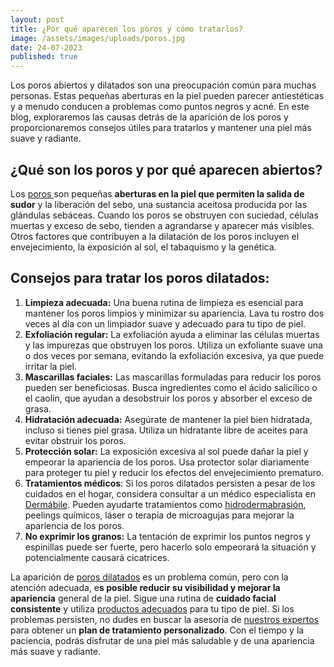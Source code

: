 ```yaml
---
layout: post
title: ¿Por qué aparecen los poros y cómo tratarlos?
image: /assets/images/uploads/poros.jpg
date: 24-07-2023
published: true
---
```

Los poros abiertos y dilatados son una preocupación común para muchas personas. Estas pequeñas aberturas en la piel pueden parecer antiestéticas y a menudo conducen a problemas como puntos negros y acné. En este blog, exploraremos las causas detrás de la aparición de los poros y proporcionaremos consejos útiles para tratarlos y mantener una piel más suave y radiante.

## ¿Qué son los poros y por qué aparecen abiertos?

Los [poros ](https://www.dermabile.es/blog/que-son-los-puntos-negros-en-mi-piel)son pequeñas **aberturas en la piel que permiten la salida de sudor** y la liberación del sebo, una sustancia aceitosa producida por las glándulas sebáceas. Cuando los poros se obstruyen con suciedad, células muertas y exceso de sebo, tienden a agrandarse y aparecer más visibles. Otros factores que contribuyen a la dilatación de los poros incluyen el envejecimiento, la exposición al sol, el tabaquismo y la genética.

## **Consejos para tratar los poros dilatados:**

1. **Limpieza adecuada:** Una buena rutina de limpieza es esencial para mantener los poros limpios y minimizar su apariencia. Lava tu rostro dos veces al día con un limpiador suave y adecuado para tu tipo de piel.
2. **Exfoliación regular:** La exfoliación ayuda a eliminar las células muertas y las impurezas que obstruyen los poros. Utiliza un exfoliante suave una o dos veces por semana, evitando la exfoliación excesiva, ya que puede irritar la piel.
3. **Mascarillas faciales:** Las mascarillas formuladas para reducir los poros pueden ser beneficiosas. Busca ingredientes como el ácido salicílico o el caolín, que ayudan a desobstruir los poros y absorber el exceso de grasa.
4. **Hidratación adecuada:** Asegúrate de mantener la piel bien hidratada, incluso si tienes piel grasa. Utiliza un hidratante libre de aceites para evitar obstruir los poros.
5. **Protección solar:** La exposición excesiva al sol puede dañar la piel y empeorar la apariencia de los poros. Usa protector solar diariamente para proteger tu piel y reducir los efectos del envejecimiento prematuro.
6. **Tratamientos médicos**: Si los poros dilatados persisten a pesar de los cuidados en el hogar, considera consultar a un médico especialista en [Dermábile](https://www.dermabile.es/blog/dermabile-se-lanza-como-una-clinica-de-medicina-estetica-centrada-en-el-paciente-y-comprometida-con-la-excelencia-y-la-amabilidad). Pueden ayudarte tratamientos como [hidrodermabrasión](https://www.dermabile.es/tratamientos/limpieza-facial-profunda-aquapure/), peelings químicos, láser o terapia de microagujas para mejorar la apariencia de los poros.
7. **No exprimir los granos:** La tentación de exprimir los puntos negros y espinillas puede ser fuerte, pero hacerlo solo empeorará la situación y potencialmente causará cicatrices.

 La aparición de [poros dilatados](https://www.dermabile.es/blog/que-son-poros-dilatados) es un problema común, pero con la atención adecuada, e**s posible reducir su visibilidad y mejorar la apariencia** general de la piel. Sigue una rutina de **cuidado facial consistente** y utiliza [productos adecuados](https://www.dermabile.es/blog/productos-zo-skin-health) para tu tipo de piel. Si los problemas persisten, no dudes en buscar la asesoría de  [nuestros expertos](https://www.dermabile.es/vanessa-martins) para obtener un **plan de tratamiento personalizado**. Con el tiempo y la paciencia, podrás disfrutar de una piel más saludable y de una apariencia más suave y radiante.